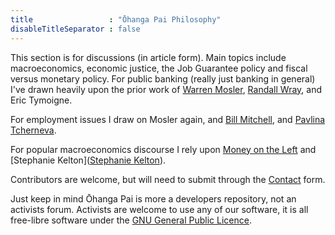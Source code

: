 ```yaml
---
title                 : "Ōhanga Pai Philosophy"
disableTitleSeparator : false
---
```


This section is for discussions (in article form). 
Main topics include macroeconomics, economic justice, the Job Guarantee policy and fiscal versus monetary policy.
For public banking (really just banking in general) I've drawn heavily upon the prior work of [Warren Mosler](http://moslereconomics.com/mandatory-readings/), [Randall Wray](http://neweconomicperspectives.org/modern-monetary-theory-primer.html), and Eric Tymoigne. 

For employment issues I draw on Mosler again, and [Bill Mitchell](http://bilbo.economicoutlook.net/blog/), and [Pavlina Tcherneva](http://pavlina-tcherneva.net/job-guarantee-faq/).

For popular macroeconomics discourse I rely upon [Money on the Left](https://moneyontheleft.org/) and [Stephanie Kelton]([Stephanie Kelton](https://podcasts.apple.com/us/podcast/best-new-ideas-in-money/id1587222768)).

Contributors are welcome, but will need to submit through the [Contact](/contact/) form. 

Just keep in mind Ōhanga Pai is more a developers repository, not an activists forum. 
Activists are welcome to use any of our software, it is all free-libre software under the [GNU General Public Licence](https://www.gnu.org/licenses/gpl-3.0.en.html).
